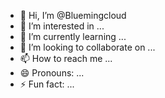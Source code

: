- 👋 Hi, I’m @Bluemingcloud
- 👀 I’m interested in ...
- 🌱 I’m currently learning ...
- 💞️ I’m looking to collaborate on ...
- 📫 How to reach me ...
- 😄 Pronouns: ...
- ⚡ Fun fact: ...

<!---
Bluemingcloud/Bluemingcloud is a ✨ special ✨ repository because its `README.md` (this file) appears on your GitHub profile.
You can click the Preview link to take a look at your changes.
--->
